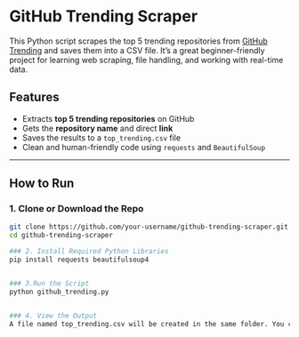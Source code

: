 #  GitHub Trending Scraper

This Python script scrapes the top 5 trending repositories from [GitHub Trending](https://github.com/trending) and saves them into a CSV file. It’s a great beginner-friendly project for learning web scraping, file handling, and working with real-time data.


## Features

- Extracts **top 5 trending repositories** on GitHub
- Gets the **repository name** and direct **link**
- Saves the results to a `top_trending.csv` file
- Clean and human-friendly code using `requests` and `BeautifulSoup`

---

## How to Run

### 1. Clone or Download the Repo

```bash
git clone https://github.com/your-username/github-trending-scraper.git
cd github-trending-scraper

### 2. Install Required Python Libraries
pip install requests beautifulsoup4


### 3.Run the Script
python github_trending.py


### 4. View the Output
A file named top_trending.csv will be created in the same folder. You can open it using Excel, Google Sheets, or any text editor.






